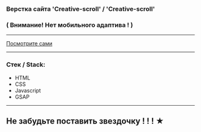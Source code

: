 
### Верстка сайта 'Creative-scroll' / 'Creative-scroll'
<!-- ⋞ ➤ МНЕ: ДОБАВИТЬ МОБИЛьный АДАПТИВ И ОПУБЛИКОВАТЬ ! ◄╝ ⋟ -->
### ( Внимание! Нет мобильного адаптива ! ) 
 ---
 
[Посмотрите сами](https://juliadooby.github.io/Creative-scroll/)   

---

### Стек / Stack: 

* HTML
* CSS
* Javascript 
* GSAP
---

## Не забудьте поставить звездочку ! ! ! ★ 
